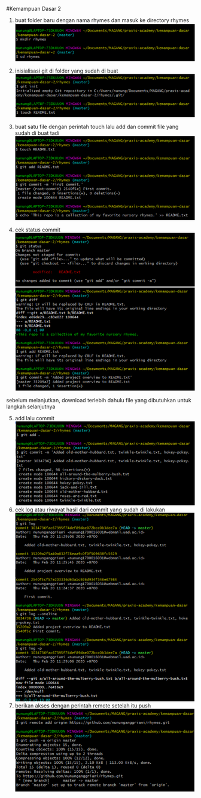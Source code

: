#Kemampuan Dasar 2

1. buat folder baru dengan nama rhymes dan masuk ke directory rhymes ![gambar 1](https://github.com/nununganggriani/rhymes/blob/master/Gambar/1.PNG)

2. inisialisasi git di folder yang sudah di buat ![gambar 2](https://github.com/nununganggriani/rhymes/blob/master/Gambar/2.PNG)
3. buat satu file dengan perintah touch lalu add dan commit file yang sudah di buat tadi ![gambar3](https://github.com/nununganggriani/rhymes/blob/master/Gambar/3.PNG)
4. cek status commit ![gambar 4](https://github.com/nununganggriani/rhymes/blob/master/Gambar/4.PNG) ![gambar 5](https://github.com/nununganggriani/rhymes/blob/master/Gambar/5.PNG)

sebelum melanjutkan, download terlebih dahulu file yang dibutuhkan untuk langkah selanjutnya

5. add lalu commit ![gambar 6](https://github.com/nununganggriani/rhymes/blob/master/Gambar/6.PNG)
6. cek log atau riwayat hasil dari commit yang sudah di lakukan ![gambar 7](https://github.com/nununganggriani/rhymes/blob/master/Gambar/7.PNG)
7. berikan akses dengan perintah remote setelah itu push ![gambar 8](https://github.com/nununganggriani/rhymes/blob/master/Gambar/8.PNG)

